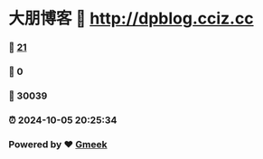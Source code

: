 # 大朋博客 :link: http://dpblog.cciz.cc 
### :page_facing_up: [21](http://dpblog.cciz.cc/tag.html) 
### :speech_balloon: 0 
### :hibiscus: 30039 
### :alarm_clock: 2024-10-05 20:25:34 
### Powered by :heart: [Gmeek](https://github.com/Meekdai/Gmeek)
